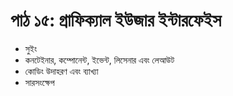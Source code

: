 # পাঠ ১৫: গ্রাফিক্যাল ইউজার ইন্টারফেইস  

* সুইং 
* কনটেইনার, কম্পোনেন্ট, ইভেন্ট, লিসেনার এবং লেআউট
* কোডিং উদাহরণ এবং ব্যাখ্যা 
* সারসংক্ষেপ

